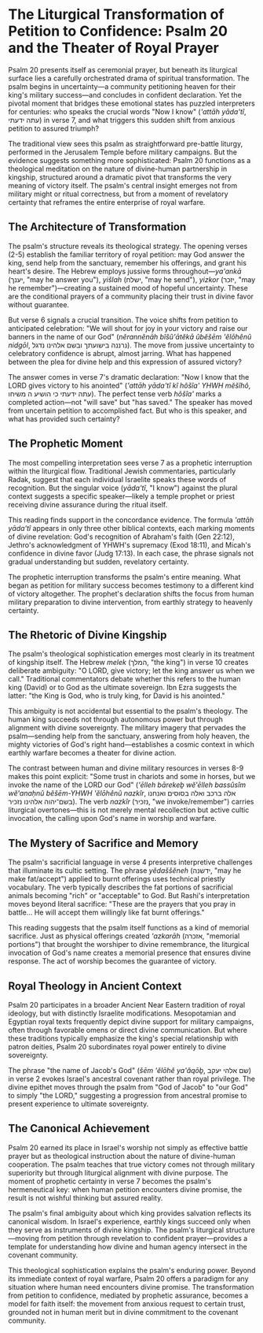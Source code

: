 # The Liturgical Transformation of Petition to Confidence: Psalm 20 and the Theater of Royal Prayer

Psalm 20 presents itself as ceremonial prayer, but beneath its liturgical surface lies a carefully orchestrated drama of spiritual transformation. The psalm begins in uncertainty—a community petitioning heaven for their king's military success—and concludes in confident declaration. Yet the pivotal moment that bridges these emotional states has puzzled interpreters for centuries: who speaks the crucial words "Now I know" (*'attāh yāda'tî*, עתה ידעתי) in verse 7, and what triggers this sudden shift from anxious petition to assured triumph?

The traditional view sees this psalm as straightforward pre-battle liturgy, performed in the Jerusalem Temple before military campaigns. But the evidence suggests something more sophisticated: Psalm 20 functions as a theological meditation on the nature of divine-human partnership in kingship, structured around a dramatic pivot that transforms the very meaning of victory itself. The psalm's central insight emerges not from military might or ritual correctness, but from a moment of revelatory certainty that reframes the entire enterprise of royal warfare.

## The Architecture of Transformation

The psalm's structure reveals its theological strategy. The opening verses (2-5) establish the familiar territory of royal petition: may God answer the king, send help from the sanctuary, remember his offerings, and grant his heart's desire. The Hebrew employs jussive forms throughout—*ya'ankā* (יענך, "may he answer you"), *yišlah* (ישלח, "may he send"), *yizkor* (יזכר, "may he remember")—creating a sustained mood of hopeful uncertainty. These are the conditional prayers of a community placing their trust in divine favor without guarantee.

But verse 6 signals a crucial transition. The voice shifts from petition to anticipated celebration: "We will shout for joy in your victory and raise our banners in the name of our God" (*nĕrannĕnāh bîšû'ātĕkā ûbĕšēm 'ĕlōhênû nidgōl*, נרננה בישועתך ובשם אלהינו נדגל). The move from jussive uncertainty to celebratory confidence is abrupt, almost jarring. What has happened between the plea for divine help and this expression of assured victory?

The answer comes in verse 7's dramatic declaration: "Now I know that the LORD gives victory to his anointed" (*'attāh yāda'tî kî hôšîa' YHWH mĕšîhô*, עתה ידעתי כי הושיע ה משיחו). The perfect tense verb *hôšîa'* marks a completed action—not "will save" but "has saved." The speaker has moved from uncertain petition to accomplished fact. But who is this speaker, and what has provided such certainty?

## The Prophetic Moment

The most compelling interpretation sees verse 7 as a prophetic interruption within the liturgical flow. Traditional Jewish commentaries, particularly Radak, suggest that each individual Israelite speaks these words of recognition. But the singular voice (*yāda'tî*, "I know") against the plural context suggests a specific speaker—likely a temple prophet or priest receiving divine assurance during the ritual itself.

This reading finds support in the concordance evidence. The formula *'attāh yāda'tî* appears in only three other biblical contexts, each marking moments of divine revelation: God's recognition of Abraham's faith (Gen 22:12), Jethro's acknowledgment of YHWH's supremacy (Exod 18:11), and Micah's confidence in divine favor (Judg 17:13). In each case, the phrase signals not gradual understanding but sudden, revelatory certainty.

The prophetic interruption transforms the psalm's entire meaning. What began as petition for military success becomes testimony to a different kind of victory altogether. The prophet's declaration shifts the focus from human military preparation to divine intervention, from earthly strategy to heavenly certainty.

## The Rhetoric of Divine Kingship

The psalm's theological sophistication emerges most clearly in its treatment of kingship itself. The Hebrew *melek* (המלך, "the king") in verse 10 creates deliberate ambiguity: "O LORD, give victory; let the king answer us when we call." Traditional commentators debate whether this refers to the human king (David) or to God as the ultimate sovereign. Ibn Ezra suggests the latter: "the King is God, who is truly king, for David is his anointed."

This ambiguity is not accidental but essential to the psalm's theology. The human king succeeds not through autonomous power but through alignment with divine sovereignty. The military imagery that pervades the psalm—sending help from the sanctuary, answering from holy heaven, the mighty victories of God's right hand—establishes a cosmic context in which earthly warfare becomes a theater for divine action.

The contrast between human and divine military resources in verses 8-9 makes this point explicit: "Some trust in chariots and some in horses, but we invoke the name of the LORD our God" (*'ēlleh bārekeḇ wĕ'ēlleh bassûsîm wĕ'anaḥnû bĕšēm-YHWH 'ĕlōhênû nazkîr*, אלה ברכב ואלה בסוסים ואנחנו בשם־יהוה אלהינו נזכיר). The verb *nazkîr* (נזכיר, "we invoke/remember") carries liturgical overtones—this is not merely mental recollection but active cultic invocation, the calling upon God's name in worship and warfare.

## The Mystery of Sacrifice and Memory

The psalm's sacrificial language in verse 4 presents interpretive challenges that illuminate its cultic setting. The phrase *yĕdaššĕneh* (ידשנה, "may he make fat/accept") applied to burnt offerings uses technical priestly vocabulary. The verb typically describes the fat portions of sacrificial animals becoming "rich" or "acceptable" to God. But Rashi's interpretation moves beyond literal sacrifice: "These are the prayers that you pray in battle... He will accept them willingly like fat burnt offerings."

This reading suggests that the psalm itself functions as a kind of memorial sacrifice. Just as physical offerings created *'azkarāh* (אזכרה, "memorial portions") that brought the worshiper to divine remembrance, the liturgical invocation of God's name creates a memorial presence that ensures divine response. The act of worship becomes the guarantee of victory.

## Royal Theology in Ancient Context

Psalm 20 participates in a broader Ancient Near Eastern tradition of royal ideology, but with distinctly Israelite modifications. Mesopotamian and Egyptian royal texts frequently depict divine support for military campaigns, often through favorable omens or direct divine communication. But where these traditions typically emphasize the king's special relationship with patron deities, Psalm 20 subordinates royal power entirely to divine sovereignty.

The phrase "the name of Jacob's God" (*šēm 'ĕlōhê ya'ăqōḇ*, שם אלהי יעקב) in verse 2 evokes Israel's ancestral covenant rather than royal privilege. The divine epithet moves through the psalm from "God of Jacob" to "our God" to simply "the LORD," suggesting a progression from ancestral promise to present experience to ultimate sovereignty.

## The Canonical Achievement

Psalm 20 earned its place in Israel's worship not simply as effective battle prayer but as theological instruction about the nature of divine-human cooperation. The psalm teaches that true victory comes not through military superiority but through liturgical alignment with divine purpose. The moment of prophetic certainty in verse 7 becomes the psalm's hermeneutical key: when human petition encounters divine promise, the result is not wishful thinking but assured reality.

The psalm's final ambiguity about which king provides salvation reflects its canonical wisdom. In Israel's experience, earthly kings succeed only when they serve as instruments of divine kingship. The psalm's liturgical structure—moving from petition through revelation to confident prayer—provides a template for understanding how divine and human agency intersect in the covenant community.

This theological sophistication explains the psalm's enduring power. Beyond its immediate context of royal warfare, Psalm 20 offers a paradigm for any situation where human need encounters divine promise. The transformation from petition to confidence, mediated by prophetic assurance, becomes a model for faith itself: the movement from anxious request to certain trust, grounded not in human merit but in divine commitment to the covenant community.